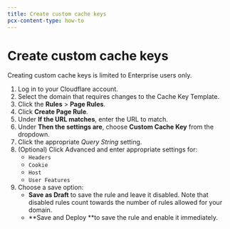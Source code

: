 ```yaml
---
title: Create custom cache keys
pcx-content-type: how-to
---
```


# Create custom cache keys

<Aside type="note" header="Note">

Creating custom cache keys is limited to Enterprise users only.

</Aside>

1.  Log in to your Cloudflare account.
2.  Select the domain that requires changes to the Cache Key Template.
3.  Click the **Rules** > **Page Rules**.
4.  Click **Create Page Rule**.
5.  Under **If the URL matches**, enter the URL to match.
6.  Under **Then the settings are**, choose **Custom Cache Key** from the dropdown.
7.  Click the appropriate *Query String* setting.
8.  (Optional) Click Advanced and enter appropriate settings for:
    *   `Headers`
    *   `Cookie`
    *   `Host`
    *   `User Features`
9.  Choose a save option:
    *   **Save as Draft** to save the rule and leave it disabled. Note that disabled rules count towards the number of rules allowed for your domain.
    *   \*\*Save and Deploy \*\*to save the rule and enable it immediately.
